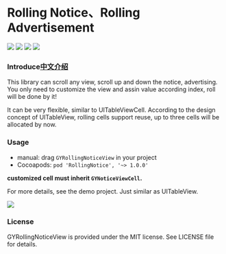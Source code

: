 # Rolling Notice、Rolling Advertisement
![](https://img.shields.io/badge/platform-iOS-red.svg) ![](https://img.shields.io/badge/language-Objective--C-orange.svg) ![](https://img.shields.io/cocoapods/v/RollingNotice.svg?style=flat) ![](https://img.shields.io/badge/license-MIT%20License-brightgreen.svg)
### Introduce[中文介绍](https://github.com/maltsugar/RollingNotice/blob/master/README_Zh.md)
This library can scroll any view, scroll up and down the notice, advertising. You only need to customize the view and assin value according index, roll will be done by it!

It can be very flexible, similar to UITableViewCell.
According to the design concept of UITableView, rolling cells support reuse, up to three cells will be allocated by now.


### Usage
- manual: drag `GYRollingNoticeView` in your project
- Cocoapods: `pod 'RollingNotice', '~> 1.0.0'`
 
**customized cell must inherit `GYNoticeViewCell`.**

For more details, see the demo project. Just similar as UITableView.


![](http://wx3.sinaimg.cn/mw690/72aba7efgy1fmdy022ow6g20bn08g0xn.gif)
### License
GYRollingNoticeView is provided under the MIT license. See LICENSE file for details.




 